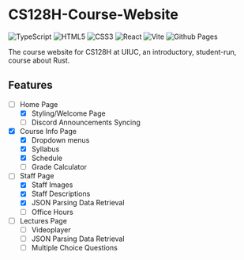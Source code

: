 # CS128H-Course-Website
![TypeScript](https://img.shields.io/badge/typescript-%23007ACC.svg?style=for-the-badge&logo=typescript&logoColor=white)
![HTML5](https://img.shields.io/badge/html5-%23E34F26.svg?style=for-the-badge&logo=html5&logoColor=white)
![CSS3](https://img.shields.io/badge/css3-%231572B6.svg?style=for-the-badge&logo=css3&logoColor=white)
![React](https://img.shields.io/badge/react-%2320232a.svg?style=for-the-badge&logo=react&logoColor=%2361DAFB)
![Vite](https://img.shields.io/badge/vite-%23646CFF.svg?style=for-the-badge&logo=vite&logoColor=white)
![Github Pages](https://img.shields.io/badge/github%20pages-121013?style=for-the-badge&logo=github&logoColor=white)

The course website for CS128H at UIUC, an introductory, student-run, course about Rust.

## Features
- [ ] Home Page
  - [X] Styling/Welcome Page
  - [ ] Discord Announcements Syncing
- [X] Course Info Page
  - [X] Dropdown menus
  - [X] Syllabus
  - [X] Schedule
  - [ ] Grade Calculator
- [ ] Staff Page
  - [X] Staff Images
  - [X] Staff Descriptions
  - [X] JSON Parsing Data Retrieval
  - [ ] Office Hours
- [ ] Lectures Page
  - [ ] Videoplayer
  - [ ] JSON Parsing Data Retrieval
  - [ ] Multiple Choice Questions
